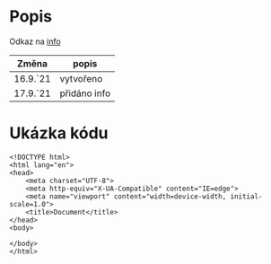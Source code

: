 # Popis
Odkaz na [info](https://pslib-cz.github.io/2021l4web-repository-skills-vojtechsuchanek/info.html)

| Změna  | popis |
| ------------- | ------------- |
| 16.9.`21  | vytvořeno  |
| 17.9.`21  | přidáno info  |

# Ukázka kódu
```
<!DOCTYPE html>
<html lang="en">
<head>
    <meta charset="UTF-8">
    <meta http-equiv="X-UA-Compatible" content="IE=edge">
    <meta name="viewport" content="width=device-width, initial-scale=1.0">
    <title>Document</title>
</head>
<body>
    
</body>
</html>
```
